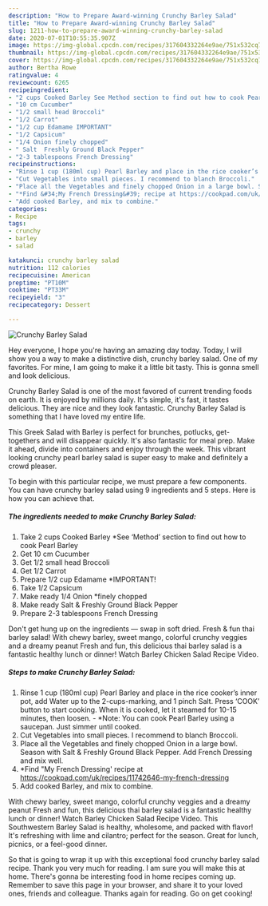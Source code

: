 ```yaml
---
description: "How to Prepare Award-winning Crunchy Barley Salad"
title: "How to Prepare Award-winning Crunchy Barley Salad"
slug: 1211-how-to-prepare-award-winning-crunchy-barley-salad
date: 2020-07-01T10:55:35.907Z
image: https://img-global.cpcdn.com/recipes/317604332264e9ae/751x532cq70/crunchy-barley-salad-recipe-main-photo.jpg
thumbnail: https://img-global.cpcdn.com/recipes/317604332264e9ae/751x532cq70/crunchy-barley-salad-recipe-main-photo.jpg
cover: https://img-global.cpcdn.com/recipes/317604332264e9ae/751x532cq70/crunchy-barley-salad-recipe-main-photo.jpg
author: Bertha Rowe
ratingvalue: 4
reviewcount: 6265
recipeingredient:
- "2 cups Cooked Barley See Method section to find out how to cook Pearl Barley"
- "10 cm Cucumber"
- "1/2 small head Broccoli"
- "1/2 Carrot"
- "1/2 cup Edamame IMPORTANT"
- "1/2 Capsicum"
- "1/4 Onion finely chopped"
- " Salt  Freshly Ground Black Pepper"
- "2-3 tablespoons French Dressing"
recipeinstructions:
- "Rinse 1 cup (180ml cup) Pearl Barley and place in the rice cooker’s inner pot, add Water up to the 2-cups-marking, and 1 pinch Salt. Press ‘COOK’ button to start cooking. When it is cooked, let it steamed for 10-15 minutes, then loosen. *Note: You can cook Pearl Barley using a saucepan. Just simmer until cooked."
- "Cut Vegetables into small pieces. I recommend to blanch Broccoli."
- "Place all the Vegetables and finely chopped Onion in a large bowl. Season with Salt &amp; Freshly Ground Black Pepper. Add French Dressing and mix well."
- "*Find &#34;My French Dressing&#39; recipe at https://cookpad.com/uk/recipes/11742646-my-french-dressing"
- "Add cooked Barley, and mix to combine."
categories:
- Recipe
tags:
- crunchy
- barley
- salad

katakunci: crunchy barley salad 
nutrition: 112 calories
recipecuisine: American
preptime: "PT10M"
cooktime: "PT33M"
recipeyield: "3"
recipecategory: Dessert

---
```



![Crunchy Barley Salad](https://img-global.cpcdn.com/recipes/317604332264e9ae/751x532cq70/crunchy-barley-salad-recipe-main-photo.jpg)

Hey everyone, I hope you're having an amazing day today. Today, I will show you a way to make a distinctive dish, crunchy barley salad. One of my favorites. For mine, I am going to make it a little bit tasty. This is gonna smell and look delicious.

Crunchy Barley Salad is one of the most favored of current trending foods on earth. It is enjoyed by millions daily. It's simple, it's fast, it tastes delicious. They are nice and they look fantastic. Crunchy Barley Salad is something that I have loved my entire life.

This Greek Salad with Barley is perfect for brunches, potlucks, get-togethers and will disappear quickly. It&#39;s also fantastic for meal prep. Make it ahead, divide into containers and enjoy through the week. This vibrant looking crunchy pearl barley salad is super easy to make and definitely a crowd pleaser.


To begin with this particular recipe, we must prepare a few components. You can have crunchy barley salad using 9 ingredients and 5 steps. Here is how you can achieve that.

<!--inarticleads1-->

##### The ingredients needed to make Crunchy Barley Salad:

1. Take 2 cups Cooked Barley *See ‘Method’ section to find out how to cook Pearl Barley
1. Get 10 cm Cucumber
1. Get 1/2 small head Broccoli
1. Get 1/2 Carrot
1. Prepare 1/2 cup Edamame *IMPORTANT!
1. Take 1/2 Capsicum
1. Make ready 1/4 Onion *finely chopped
1. Make ready  Salt &amp; Freshly Ground Black Pepper
1. Prepare 2-3 tablespoons French Dressing


Don&#39;t get hung up on the ingredients — swap in soft dried. Fresh &amp; fun thai barley salad! With chewy barley, sweet mango, colorful crunchy veggies and a dreamy peanut Fresh and fun, this delicious thai barley salad is a fantastic healthy lunch or dinner! Watch Barley Chicken Salad Recipe Video. 

<!--inarticleads2-->

##### Steps to make Crunchy Barley Salad:

1. Rinse 1 cup (180ml cup) Pearl Barley and place in the rice cooker’s inner pot, add Water up to the 2-cups-marking, and 1 pinch Salt. Press ‘COOK’ button to start cooking. When it is cooked, let it steamed for 10-15 minutes, then loosen. - *Note: You can cook Pearl Barley using a saucepan. Just simmer until cooked.
1. Cut Vegetables into small pieces. I recommend to blanch Broccoli.
1. Place all the Vegetables and finely chopped Onion in a large bowl. Season with Salt &amp; Freshly Ground Black Pepper. Add French Dressing and mix well.
1. *Find &#34;My French Dressing&#39; recipe at https://cookpad.com/uk/recipes/11742646-my-french-dressing
1. Add cooked Barley, and mix to combine.


With chewy barley, sweet mango, colorful crunchy veggies and a dreamy peanut Fresh and fun, this delicious thai barley salad is a fantastic healthy lunch or dinner! Watch Barley Chicken Salad Recipe Video. This Southwestern Barley Salad is healthy, wholesome, and packed with flavor! It&#39;s refreshing with lime and cilantro; perfect for the season. Great for lunch, picnics, or a feel-good dinner. 

So that is going to wrap it up with this exceptional food crunchy barley salad recipe. Thank you very much for reading. I am sure you will make this at home. There's gonna be interesting food in home recipes coming up. Remember to save this page in your browser, and share it to your loved ones, friends and colleague. Thanks again for reading. Go on get cooking!
